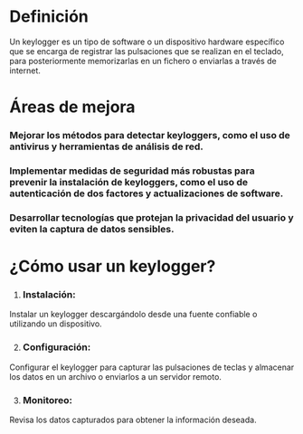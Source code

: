 # Definición
Un keylogger es un tipo de software o un dispositivo hardware específico que se encarga de registrar las pulsaciones que se realizan en el teclado, para posteriormente memorizarlas en un fichero o enviarlas a través de internet.

# Áreas de mejora 
### Mejorar los métodos para detectar keyloggers, como el uso de antivirus y herramientas de análisis de red.

### Implementar medidas de seguridad más robustas para prevenir la instalación de keyloggers, como el uso de autenticación de dos factores y actualizaciones de software.
 
### Desarrollar tecnologías que protejan la privacidad del usuario y eviten la captura de datos sensibles.

# ¿Cómo usar un keylogger?

1. ### Instalación:
Instalar un keylogger descargándolo desde una fuente confiable o utilizando un dispositivo.

2. ### Configuración: 
Configurar el keylogger para capturar las pulsaciones de teclas y almacenar los datos en un archivo o enviarlos a un servidor remoto.

3. ### Monitoreo: 
Revisa los datos capturados para obtener la información deseada.